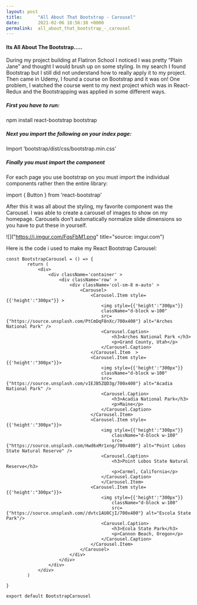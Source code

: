 ```yaml
---
layout: post
title:      "All About That Bootstrap - Carousel"
date:       2021-02-06 18:56:38 +0000
permalink:  all_about_that_bootstrap_-_carousel
---
```



#### Its All About The Bootstrap…..

During my project building at Flatiron School I noticed I was pretty “Plain Jane” and thought I would brush up on some styling. In my search I found  Bootstrap but I still did not understand how to really apply it to my project.  Then came in Udemy, I found a course on Bootstrap and it was on!  One problem, I watched the course went to my next project which was in React-Redux and the Bootstrapping was applied in some different ways.

##### First you have to run: 

npm install react-bootstrap bootstrap

##### Next you import the following on your index page:

Import ‘bootstrap/dist/css/bootstrap.min.css’

##### Finally you must import the component 

For each page you use bootstrap on you must import the individual components rather then the entire library:

import { Button } from ‘react-bootstrap’ 

After this it was all about the styling, my favorite component was the Carousel.  I was able to create a carousel of images to show on my homepage.  Carousels don’t automatically normalize slide dimensions so you have to put these in yourself. 

![]("https://i.imgur.com/FqsFbM1.png" title="source: imgur.com")


Here is the code i used to make my React Bootstrap Carousel:

```
const BootstrapCarousel = () => {  
        return (  
            <div>  
                <div className='container' > 
                    <div className='row' > 
                        <div className='col-sm-8 m-auto' >
                            <Carousel>  
                                <Carousel.Item style={{'height':"300px"}} >  
                                    <img style={{'height':"300px"}}  
                                    className="d-block w-100"  
                                    src={"https://source.unsplash.com/PtCmDqF8nXc/700x400"} alt="Arches National Park" />  
                                    <Carousel.Caption>  
                                        <h3>Arches National Park </h3> 
                                        <p>Grand County, Utah</p> 
                                    </Carousel.Caption>  
                                </Carousel.Item  >  
                                <Carousel.Item style={{'height':"300px"}}>  
                                    <img style={{'height':"300px"}}  
                                    className="d-block w-100"  
                                    src={"https://source.unsplash.com/vIEJB5ZQD3g/700x400"} alt="Acadia National Park" />  
                                    <Carousel.Caption>  
                                        <h3>Acadia National Park</h3>
                                        <p>Maine</p> 
                                    </Carousel.Caption>  
                                </Carousel.Item>  
                                <Carousel.Item style={{'height':"300px"}}>  
                                    <img style={{'height':"300px"}}  
                                        className="d-block w-100"  
                                        src={"https://source.unsplash.com/Hwd6xMr1xng/700x400"} alt="Point Lobos State Natural Reserve" />  
                                    <Carousel.Caption>  
                                        <h3>Point Lobos State Natural Reserve</h3>
                                        <p>Carmel, California</p> 
                                    </Carousel.Caption>  
                                    </Carousel.Item>  
                                <Carousel.Item style={{'height':"300px"}}>  
                                    <img style={{'height':"300px"}}  
                                        className="d-block w-100"  
                                        src={"https://source.unsplash.com//dvtc1AU0CjI/700x400"} alt="Escola State Park"/>  
                                    <Carousel.Caption>  
                                        <h3>Ecola State Park</h3>
                                        <p>Cannon Beach, Oregon</p>  
                                    </Carousel.Caption>  
                                </Carousel.Item>  
                            </Carousel>
                        </div>
                    </div>
                </div>  
            </div>  
        )  
     
}  

export default BootstrapCarousel  
```




